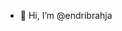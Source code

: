 - 👋 Hi, I’m @endribrahja







<!---
endribrahja/endribrahja is a ✨ special ✨ repository because its `README.md` (this file) appears on your GitHub profile.
You can click the Preview link to take a look at your changes.
--->
